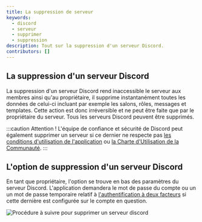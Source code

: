 ```yaml
---
title: La suppression de serveur
keywords:
  - discord
  - serveur
  - supprimer
  - suppression
description: Tout sur la suppression d'un serveur Discord.
contributors: []
---
```

## La suppression d'un serveur Discord

La suppression d'un serveur Discord rend inaccessible le serveur aux membres ainsi qu'au propriétaire, il supprime instantanément toutes les données de celui-ci incluant par exemple les salons, rôles, messages et templates. Cette action est donc irréversible et ne peut être faite que par le propriétaire du serveur. Tous les serveurs Discord peuvent être supprimés.

:::caution Attention !
L'équipe de confiance et sécurité de Discord peut également supprimer un serveur si ce dernier ne respecte pas [les conditions d'utilisation de l'application](https://discord.com/terms) ou [la Charte d'Utilisation de la Communauté](https://discord.com/guidelines).
:::

## L'option de suppression d'un serveur Discord

En tant que propriétaire, l'option se trouve en bas des paramètres du serveur Discord. L'application demandera le mot de passe du compte ou un un mot de passe temporaire relatif à [l'authentification à deux facteurs](/wiki/compte-utilisateur/authentification/a2f) si cette dernière est configurée sur le compte en question.


![Procédure à suivre pour supprimer un serveur discord](https://user-images.githubusercontent.com/87481394/125986314-ddc4f4c9-8002-4a69-a1ee-bceee76d6b7c.gif)
